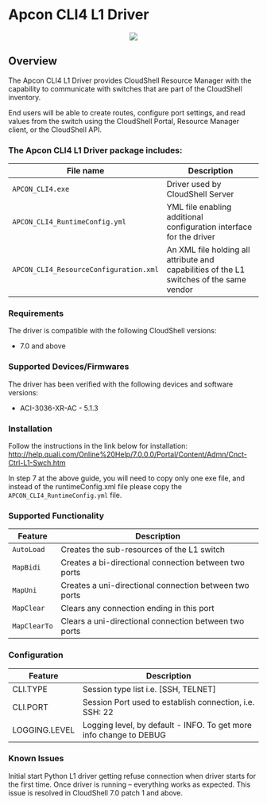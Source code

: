 # Apcon CLI4 L1 Driver
<p align="center">
<img src="https://github.com/QualiSystems/devguide_source/raw/master/logo.png"></img>
</p>

## Overview
The Apcon CLI4 L1 Driver provides CloudShell Resource Manager with the capability to communicate with switches that are part of the CloudShell inventory.

End users will be able to create routes, configure port settings, and read values from the switch using the CloudShell Portal, Resource Manager client, or the CloudShell API.

### The Apcon CLI4 L1 Driver package includes:

|File name|Description|
|---|---|
|`APCON_CLI4.exe`|Driver used by CloudShell Server|
|`APCON_CLI4_RuntimeConfig.yml`|YML file enabling additional configuration interface for the driver|
|`APCON_CLI4_ResourceConfiguration.xml`|An XML file holding all attribute and capabilities of the L1 switches of the same vendor|

### Requirements
The driver is compatible with the following CloudShell versions:
- 7.0 and above

### Supported Devices/Firmwares
The driver has been verified with the following devices and software versions:
- ACI-3036-XR-AC - 5.1.3

### Installation

Follow the instructions in the link below for installation:
http://help.quali.com/Online%20Help/7.0.0.0/Portal/Content/Admn/Cnct-Ctrl-L1-Swch.htm

In step 7 at the above guide, you will need to copy only one exe file, and instead of the runtimeConfig.xml file please copy the `APCON_CLI4_RuntimeConfig.yml` file.

### Supported Functionality

| Feature | Description |
| ------ | ------ |
| `AutoLoad` | Creates the sub-resources of the L1 switch |
| `MapBidi` | Creates a bi-directional connection between two ports |
| `MapUni` | Creates a uni-directional connection between two ports |
| `MapClear` | Clears any connection ending in this port |
| `MapClearTo` | Clears a uni-directional connection between two ports |

### Configuration

| Feature | Description |
| ------ | ------ |
| CLI.TYPE | Session type list i.e. [SSH, TELNET] |
| CLI.PORT | Session Port used to establish connection, i.e. SSH: 22 |
| LOGGING.LEVEL | Logging level, by default - INFO. To get more info change to DEBUG |

### Known Issues
Initial start	Python L1 driver getting refuse connection when driver starts for the first time. Once driver is running – everything works as expected.
This issue is resolved in CloudShell 7.0 patch 1 and above.

